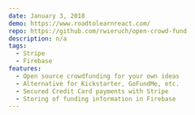 ```yaml
---
date: January 3, 2018
demo: https://www.roadtolearnreact.com/
repo: https://github.com/rwieruch/open-crowd-fund
description: n/a
tags:
  - Stripe
  - Firebase
features:
  - Open source crowdfunding for your own ideas
  - Alternative for Kickstarter, GoFundMe, etc.
  - Secured Credit Card payments with Stripe
  - Storing of funding information in Firebase
---
```

